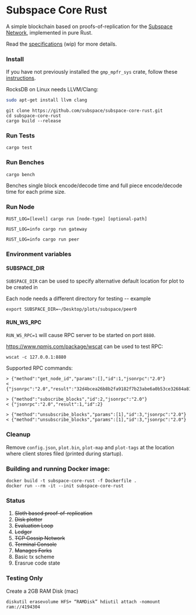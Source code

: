 # Subspace Core Rust

A simple blockchain based on proofs-of-replication for the [Subspace Network](https://www.subspace.network), implemented in pure Rust.

Read the [specifications](/spec/overview.md) (wip) for more details.


### Install

If you have not previously installed the `gmp_mpfr_sys` crate, follow these [instructions](https://docs.rs/gmp-mpfr-sys/1.3.0/gmp_mpfr_sys/index.html#building-on-gnulinux).

RocksDB on Linux needs LLVM/Clang:
```bash
sudo apt-get install llvm clang
```

```
git clone https://github.com/subspace/subspace-core-rust.git
cd subspace-core-rust
cargo build --release
```

### Run Tests

`cargo test`

### Run Benches

`cargo bench`

Benches single block encode/decode time and full piece encode/decode time for each prime size.

### Run Node

`RUST_LOG=[level] cargo run [node-type] [optional-path]`

`RUST_LOG=info cargo run gateway`

`RUST_LOG=info cargo run peer`

### Environment variables

#### SUBSPACE_DIR
`SUBSPACE_DIR` can be used to specify alternative default location for plot to be created in

Each node needs a different directory for testing -- example

`export SUBSPACE_DIR=~/Desktop/plots/subspace/peer0`

#### RUN_WS_RPC
`RUN_WS_RPC=1` will cause RPC server to be started on port `8880`.

https://www.npmjs.com/package/wscat can be used to test RPC:
```
wscat -c 127.0.0.1:8880
```

Supported RPC commands:
```
> {"method":"get_node_id","params":[],"id":1,"jsonrpc":"2.0"}
< {"jsonrpc":"2.0","result":"32d4bcea26b8b2fa9182f7b23abe6a0b53ce32684a8176b085da9d8cdea9bef3","id":1}
```
```
> {"method":"subscribe_blocks","id":2,"jsonrpc":"2.0"}
< {"jsonrpc":"2.0","result":1,"id":2}
```
```
> {"method":"unsubscribe_blocks","params":[1],"id":3,"jsonrpc":"2.0"}
< {"method":"unsubscribe_blocks","params":[1],"id":3,"jsonrpc":"2.0"}
```

### Cleanup
Remove `config.json`, `plot.bin`, `plot-map` and `plot-tags` at the location where client stores filed (printed during startup).

### Building and running Docker image:
```
docker build -t subspace-core-rust -f Dockerfile .
docker run --rm -it --init subspace-core-rust
```

### Status

1. ~~Sloth based proof-of-replication~~
2. ~~Disk plotter~~
3. ~~Evaluation Loop~~
4. ~~Ledger~~
5. ~~TCP Gossip Network~~
6. ~~Terminal Console~~
7. ~~Manages Forks~~
8. Basic tx scheme
9. Erasrue code state

### Testing Only

Create a 2GB RAM Disk (mac)

`diskutil erasevolume HFS+ “RAMDisk” hdiutil attach -nomount ram://4194304`

